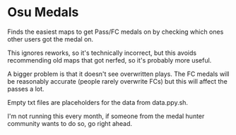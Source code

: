 # Osu Medals
Finds the easiest maps to get Pass/FC medals on by checking which ones other users got the medal on.

This ignores reworks, so it's technically incorrect, but this avoids recommending old maps that got nerfed, so it's probably more useful.

A bigger problem is that it doesn't see overwritten plays. The FC medals will be reasonably accurate (people rarely overwrite FCs) but this will affect the passes a lot.

Empty txt files are placeholders for the data from data.ppy.sh.

I'm not running this every month, if someone from the medal hunter community wants to do so, go right ahead.